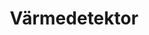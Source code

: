 ---
title: 'Värmedetektor'
symbol_image: 'symbols/kr/61.svg'
weight: 61
card: true
card_color: 'bg-symbol-red'
---